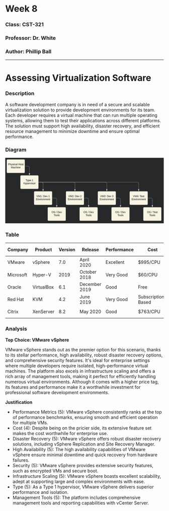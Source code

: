 # Week 8

### Class: CST-321
### Professor: Dr. White
### Author: Phillip Ball

---

# Assessing Virtualization Software

### Description

A software development company is in need of a secure and scalable virtualization solution to provide development environments for its team. Each developer requires a virtual machine that can run multiple operating systems, allowing them to test their applications across different platforms. The solution must support high availability, disaster recovery, and efficient resource management to minimize downtime and ensure optimal performance.

### Diagram

![](docs/1.png)

### Table

| Company | Product | Version | Release | Performance | Cost | Disaster Recovery | High Availability | Security | Scaling | Type | Management Tools | Score (1-5) | <div style="width: 290px">Justification</div> | 
|---|---|---|---|---|---|---|---|---|---|---|---|---|----------|
|VMware|vSphere|7.0|April 2020|Excellent|$995/CPU|Yes|Yes|High|Excellent|1|Yes|5|Top performance and features, well-suited for enterprise use.|
|Microsoft|Hyper-V|2019|October 2018|Very Good|$60/CPU|Yes|Yes|High|Good|1|Yes|4|Integrated with Windows Server, good for mixed environments.|
|Oracle|VirtualBox|6.1|December 2019|Good|Free|No|No|Medium|Limited|2|Basic|3|Great for personal use and small-scale development.|
|Red Hat|KVM|4.2|June 2019|Very Good|Subscription-Based|Yes|Yes|High|Excellent|1|Yes|4|Excellent for Linux environments, robust features.|
|Citrix|XenServer|8.2|May 2020|Good|$763/CPU|Yes|Yes|High|Good|1|Yes|4|Solid performance, good for enterprise environments.|

### Analysis

**Top Choice: VMware vSphere**

VMware vSphere stands out as the premier option for this scenario, thanks to its stellar performance, high availability, robust disaster recovery options, and comprehensive security features. It's ideal for enterprise settings where multiple developers require isolated, high-performance virtual machines. The platform also excels in infrastructure scaling and offers a rich array of management tools, making it perfect for efficiently handling numerous virtual environments. Although it comes with a higher price tag, its features and performance make it a worthwhile investment for professional software development environments.

**Justification**

- Performance Metrics (5): VMware vSphere consistently ranks at the top of performance benchmarks, ensuring smooth and efficient operation for multiple VMs.
- Cost (4): Despite being on the pricier side, its extensive feature set makes the cost worthwhile for enterprise use.
- Disaster Recovery (5): VMware vSphere offers robust disaster recovery solutions, including vSphere Replication and Site Recovery Manager.
- High Availability (5): The high availability capabilities of VMware vSphere ensure minimal downtime and quick recovery from hardware failures.
- Security (5): VMware vSphere provides extensive security features, such as encrypted VMs and secure boot.
- Infrastructure Scaling (5): VMware vSphere boasts excellent scalability, adept at supporting large and complex environments with ease.
- Type (5): As a Type 1 hypervisor, VMware vSphere delivers superior performance and isolation.
- Management Tools (5): The platform includes comprehensive management tools and reporting capabilities with vCenter Server.